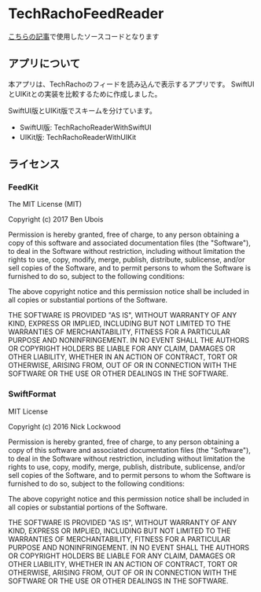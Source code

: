 # TechRachoFeedReader

[こちらの記事](https://techracho.bpsinc.jp/?p=120927)で使用したソースコードとなります

## アプリについて

本アプリは、TechRachoのフィードを読み込んで表示するアプリです。
SwiftUIとUIKitとの実装を比較するために作成しました。

SwiftUI版とUIKit版でスキームを分けています。
- SwiftUI版: TechRachoReaderWithSwiftUI
- UIKit版: TechRachoReaderWithUIKit

## ライセンス

### FeedKit

The MIT License (MIT)

Copyright (c) 2017 Ben Ubois

Permission is hereby granted, free of charge, to any person obtaining a copy
of this software and associated documentation files (the "Software"), to deal
in the Software without restriction, including without limitation the rights
to use, copy, modify, merge, publish, distribute, sublicense, and/or sell
copies of the Software, and to permit persons to whom the Software is
furnished to do so, subject to the following conditions:

The above copyright notice and this permission notice shall be included in
all copies or substantial portions of the Software.

THE SOFTWARE IS PROVIDED "AS IS", WITHOUT WARRANTY OF ANY KIND, EXPRESS OR
IMPLIED, INCLUDING BUT NOT LIMITED TO THE WARRANTIES OF MERCHANTABILITY,
FITNESS FOR A PARTICULAR PURPOSE AND NONINFRINGEMENT. IN NO EVENT SHALL THE
AUTHORS OR COPYRIGHT HOLDERS BE LIABLE FOR ANY CLAIM, DAMAGES OR OTHER
LIABILITY, WHETHER IN AN ACTION OF CONTRACT, TORT OR OTHERWISE, ARISING FROM,
OUT OF OR IN CONNECTION WITH THE SOFTWARE OR THE USE OR OTHER DEALINGS IN
THE SOFTWARE.

### SwiftFormat

MIT License

Copyright (c) 2016 Nick Lockwood

Permission is hereby granted, free of charge, to any person obtaining a copy of this software and associated documentation files (the "Software"), to deal in the Software without restriction, including without limitation the rights to use, copy, modify, merge, publish, distribute, sublicense, and/or sell copies of the Software, and to permit persons to whom the Software is furnished to do so, subject to the following conditions:

The above copyright notice and this permission notice shall be included in all copies or substantial portions of the Software.

THE SOFTWARE IS PROVIDED "AS IS", WITHOUT WARRANTY OF ANY KIND, EXPRESS OR IMPLIED, INCLUDING BUT NOT LIMITED TO THE WARRANTIES OF MERCHANTABILITY, FITNESS FOR A PARTICULAR PURPOSE AND NONINFRINGEMENT. IN NO EVENT SHALL THE AUTHORS OR COPYRIGHT HOLDERS BE LIABLE FOR ANY CLAIM, DAMAGES OR OTHER LIABILITY, WHETHER IN AN ACTION OF CONTRACT, TORT OR OTHERWISE, ARISING FROM, OUT OF OR IN CONNECTION WITH THE SOFTWARE OR THE USE OR OTHER DEALINGS IN THE SOFTWARE.
